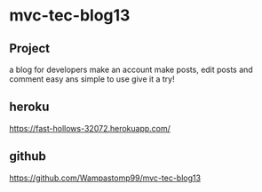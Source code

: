 # mvc-tec-blog13

## Project
a blog for developers make an account make posts, edit posts and comment easy ans simple to use give it a try!

## heroku
https://fast-hollows-32072.herokuapp.com/

## github

https://github.com/Wampastomp99/mvc-tec-blog13
